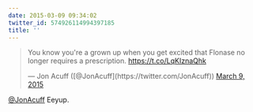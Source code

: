 ```yaml
---
date: 2015-03-09 09:34:02
twitter_id: 574926114994397185
title: ''
---
```


<blockquote class="twitter-tweet"><p lang="en" dir="ltr">You know you&#39;re a grown up when you get excited that Flonase no longer requires a prescription. <a href="https://t.co/LqKIznaQhk">https://t.co/LqKIznaQhk</a></p>&mdash; Jon Acuff ([@JonAcuff](https://twitter.com/JonAcuff)) <a href="https://twitter.com/JonAcuff/status/574919504947474432?ref_src=twsrc%5Etfw">March 9, 2015</a></blockquote>
<script async src="https://platform.twitter.com/widgets.js" charset="utf-8"></script>

[@JonAcuff](https://twitter.com/JonAcuff) Eeyup.
